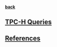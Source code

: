 #### [back](../Cassandra_Main.md)
           
## [TPC-H Queries](tpch.md)

## [References](references.md)